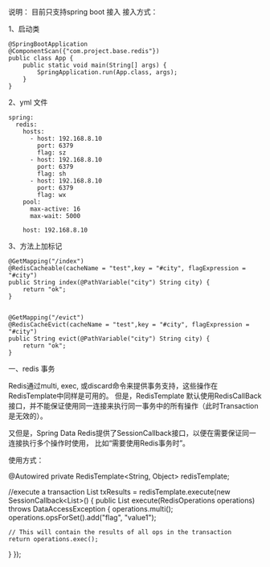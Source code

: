 说明：
目前只支持spring boot 接入
接入方式：

1、启动类

    @SpringBootApplication
    @ComponentScan({"com.project.base.redis"})
    public class App {
        public static void main(String[] args) {
            SpringApplication.run(App.class, args);
        }
    }
    
2、yml 文件

    spring:
      redis:
        hosts:
          - host: 192.168.8.10
            port: 6379
            flag: sz
          - host: 192.168.8.10
            port: 6379
            flag: sh
          - host: 192.168.8.10
            port: 6379
            flag: wx
        pool:
          max-active: 16
          max-wait: 5000
          
        host: 192.168.8.10
    
3、方法上加标记

    @GetMapping("/index")
    @RedisCacheable(cacheName = "test",key = "#city", flagExpression = "#city")
    public String index(@PathVariable("city") String city) {
        return "ok";
    }


    @GetMapping("/evict")
    @RedisCacheEvict(cacheName = "test",key = "#city", flagExpression = "#city")
    public String evict(@PathVariable("city") String city) {
        return "ok";
    }

    
一、redis 事务

Redis通过multi, exec, 或discard命令来提供事务支持，这些操作在RedisTemplate中同样是可用的。
但是，RedisTemplate 默认使用RedisCallBack接口，并不能保证使用同一连接来执行同一事务中的所有操作（此时Transaction是无效的）。

又但是，Spring Data Redis提供了SessionCallback接口，以便在需要保证同一连接执行多个操作时使用，
比如“需要使用Redis事务时”。 

使用方式：

@Autowired
private RedisTemplate<String, Object> redisTemplate;

//execute a transaction
List<Object> txResults = redisTemplate.execute(new SessionCallback<List<Object>>() {
  public List<Object> execute(RedisOperations operations) throws DataAccessException {
    operations.multi();
    operations.opsForSet().add("flag", "value1");

    // This will contain the results of all ops in the transaction
    return operations.exec();
  }
});